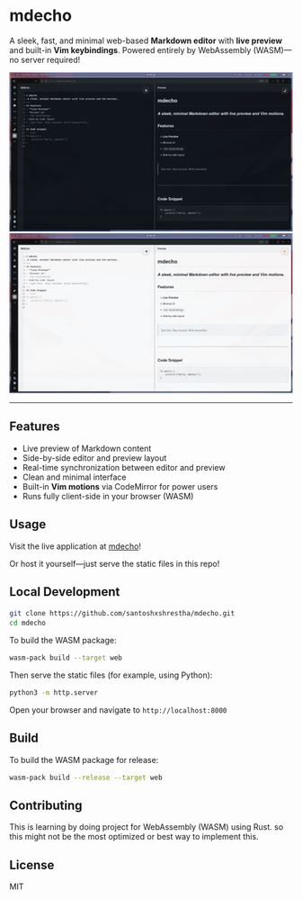 
# mdecho

A sleek, fast, and minimal web-based **Markdown editor** with **live preview** and built-in **Vim keybindings**. Powered entirely by WebAssembly (WASM)—no server required!

![Dark Mode](./assets/images/mdecho_dark.png)
![Light Mode](./assets/images/mdecho_light.png)

---

## Features

- Live preview of Markdown content
- Side-by-side editor and preview layout
- Real-time synchronization between editor and preview
- Clean and minimal interface
- Built-in **Vim motions** via CodeMirror for power users
- Runs fully client-side in your browser (WASM)

## Usage

Visit the live application at [mdecho](https://santoshxshrestha.github.io/mdecho/)!

Or host it yourself—just serve the static files in this repo!

## Local Development

```bash
git clone https://github.com/santoshxshrestha/mdecho.git
cd mdecho
```

To build the WASM package:

```bash
wasm-pack build --target web
```

Then serve the static files (for example, using Python):

```bash
python3 -m http.server
```

Open your browser and navigate to `http://localhost:8000`

## Build

To build the WASM package for release:

```bash
wasm-pack build --release --target web
```

## Contributing

This is learning by doing project for WebAssembly (WASM) using Rust.
so this might not be the most optimized or best way to implement this.

## License

MIT
